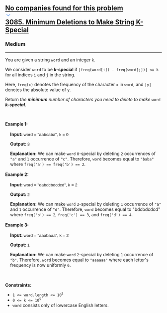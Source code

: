 <h2><a href="https://leetcode.com/problems/minimum-deletions-to-make-string-k-special/"><div id="big-omega-company-tags"><div id="big-omega-topbar"><div class="companyTagsContainer" style="overflow-x: scroll; flex-wrap: nowrap;"><div class="companyTagsContainer--tag">No companies found for this problem</div></div><div class="companyTagsContainer--chevron"><div><svg version="1.1" id="icon" xmlns="http://www.w3.org/2000/svg" xmlns:xlink="http://www.w3.org/1999/xlink" x="0px" y="0px" viewBox="0 0 32 32" fill="#4087F1" xml:space="preserve" style="width: 20px;"><polygon points="16,22 6,12 7.4,10.6 16,19.2 24.6,10.6 26,12 "></polygon><rect id="_x3C_Transparent_Rectangle_x3E_" class="st0" fill="none" width="32" height="32"></rect></svg></div></div></div></div>3085. Minimum Deletions to Make String K-Special</a></h2><h3>Medium</h3><hr><div><p>You are given a string <code>word</code> and an integer <code>k</code>.</p>

<p>We consider <code>word</code> to be <strong>k-special</strong> if <code>|freq(word[i]) - freq(word[j])| &lt;= k</code> for all indices <code>i</code> and <code>j</code> in the string.</p>

<p>Here, <code>freq(x)</code> denotes the <span data-keyword="frequency-letter">frequency</span> of the character <code>x</code> in <code>word</code>, and <code>|y|</code> denotes the absolute value of <code>y</code>.</p>

<p>Return <em>the <strong>minimum</strong> number of characters you need to delete to make</em> <code>word</code> <strong><em>k-special</em></strong>.</p>

<p>&nbsp;</p>
<p><strong class="example">Example 1:</strong></p>

<div class="example-block" style="border-color: var(--border-tertiary); border-left-width: 2px; color: var(--text-secondary); font-size: .875rem; margin-bottom: 1rem; margin-top: 1rem; overflow: visible; padding-left: 1rem;">
<p><strong>Input: </strong><span class="example-io" style="font-family: Menlo,sans-serif; font-size: 0.85rem;">word = "aabcaba", k = 0</span></p>

<p><strong>Output: </strong><span class="example-io" style="font-family: Menlo,sans-serif; font-size: 0.85rem;">3</span></p>

<p><strong>Explanation:</strong> We can make <code>word</code> <code>0</code>-special by deleting <code>2</code> occurrences of <code>"a"</code> and <code>1</code> occurrence of <code>"c"</code>. Therefore, <code>word</code> becomes equal to <code>"baba"</code> where <code>freq('a') == freq('b') == 2</code>.</p>
</div>

<p><strong class="example">Example 2:</strong></p>

<div class="example-block" style="border-color: var(--border-tertiary); border-left-width: 2px; color: var(--text-secondary); font-size: .875rem; margin-bottom: 1rem; margin-top: 1rem; overflow: visible; padding-left: 1rem;">
<p><strong>Input: </strong><span class="example-io" style="font-family: Menlo,sans-serif; font-size: 0.85rem;">word = "dabdcbdcdcd", k = 2</span></p>

<p><strong>Output: </strong><span class="example-io" style="font-family: Menlo,sans-serif; font-size: 0.85rem;">2</span></p>

<p><strong>Explanation:</strong> We can make <code>word</code> <code>2</code>-special by deleting <code>1</code> occurrence of <code>"a"</code> and <code>1</code> occurrence of <code>"d"</code>. Therefore, <code>word</code> becomes equal to "bdcbdcdcd" where <code>freq('b') == 2</code>, <code>freq('c') == 3</code>, and <code>freq('d') == 4</code>.</p>
</div>

<p><strong class="example">Example 3:</strong></p>

<div class="example-block" style="border-color: var(--border-tertiary); border-left-width: 2px; color: var(--text-secondary); font-size: .875rem; margin-bottom: 1rem; margin-top: 1rem; overflow: visible; padding-left: 1rem;">
<p><strong>Input: </strong><span class="example-io" style="font-family: Menlo,sans-serif; font-size: 0.85rem;">word = "aaabaaa", k = 2</span></p>

<p><strong>Output: </strong><span class="example-io" style="font-family: Menlo,sans-serif; font-size: 0.85rem;">1</span></p>

<p><strong>Explanation:</strong> We can make <code>word</code> <code>2</code>-special by deleting <code>1</code> occurrence of <code>"b"</code>. Therefore, <code>word</code> becomes equal to <code>"aaaaaa"</code> where each letter's frequency is now uniformly <code>6</code>.</p>
</div>

<p>&nbsp;</p>
<p><strong>Constraints:</strong></p>

<ul>
	<li><code>1 &lt;= word.length &lt;= 10<sup>5</sup></code></li>
	<li><code>0 &lt;= k &lt;= 10<sup>5</sup></code></li>
	<li><code>word</code> consists only of lowercase English letters.</li>
</ul>
</div>